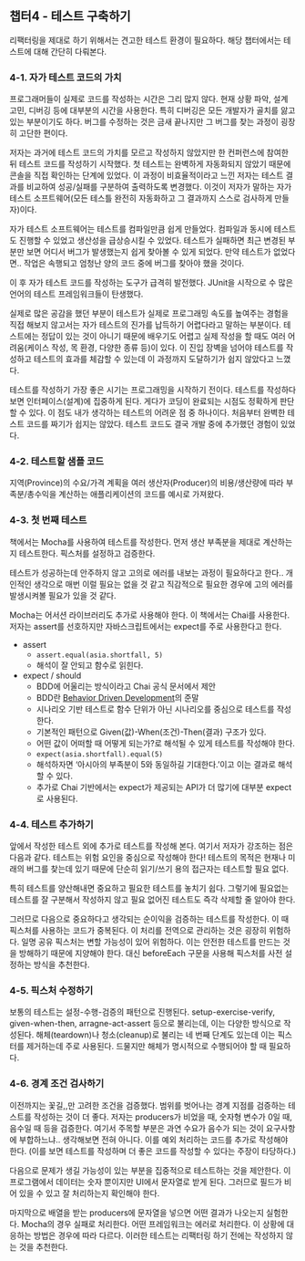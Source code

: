 ## 챕터4 - 테스트 구축하기

리팩터링을 제대로 하기 위해서는 견고한 테스트 환경이 필요하다. 해당 챕터에서는 테스트에 대해 간단히 다뤄본다.

### 4-1. 자가 테스트 코드의 가치

프로그래머들이 실제로 코드를 작성하는 시간은 그리 많지 않다. 현재 상황 파악, 설계 고민, 디버깅 등에 대부분의 시간을 사용한다. 특히 디버깅은 모든 개발자가 골치를 앓고 있는 부분이기도 하다. 버그를 수정하는 것은 금새 끝나지만 그 버그를 찾는 과정이 굉장히 고단한 편이다.

저자는 과거에 테스트 코드의 가치를 모르고 작성하지 않았지만 한 컨퍼런스에 참여한 뒤 테스트 코드를 작성하기 시작했다. 첫 테스트는 완벽하게 자동화되지 않았기 때문에 콘솔을 직접 확인하는 단계에 있었다. 이 과정이 비효율적이라고 느낀 저자는 테스트 결과를 비교하여 성공/실패를 구분하여 출력하도록 변경했다. 이것이 저자가 말하는 자가 테스트 소프트웨어(모든 테스틀 완전히 자동화하고 그 결과까지 스스로 검사하게 만들자)이다.

자가 테스트 소프트웨어는 테스트를 컴파일만큼 쉽게 만들었다. 컴파일과 동시에 테스트도 진행할 수 있었고 생산성을 급상승시킬 수 있었다. 테스트가 실패하면 최근 변경된 부분만 보면 어디서 버그가 발생했는지 쉽게 찾아볼 수 있게 되었다. 만약 테스트가 없었다면.. 작업은 속행되고 엄청난 양의 코드 중에 버그를 찾아야 했을 것이다.

이 후 자가 테스트 코드를 작성하는 도구가 급격히 발전했다. JUnit을 시작으로 수 많은 언어의 테스트 프레임워크들이 탄생했다.

실제로 많은 공감을 했던 부분이 테스트가 실제로 프로그래밍 속도를 높여주는 경험을 직접 해보지 않고서는 자가 테스트의 진가를 납득하기 어렵다라고 말하는 부분이다. 테스트에는 정답이 있는 것이 아니기 때문에 배우기도 어렵고 실제 작성을 할 때도 여러 어려움(케이스 작성, 목 환경, 다양한 종류 등)이 있다. 이 진입 장벽을 넘어야 테스트를 작성하고 테스트의 효과를 체감할 수 있는데 이 과정까지 도달하기가 쉽지 않았다고 느꼈다.

테스트를 작성하기 가장 좋은 시기는 프로그래밍을 시작하기 전이다. 테스트를 작성하다 보면 인터페이스(설계)에 집중하게 된다. 게다가 코딩이 완료되는 시점도 정확하게 판단할 수 있다. 이 점도 내가 생각하는 테스트의 어려운 점 중 하나이다. 처음부터 완벽한 테스트 코드를 짜기가 쉽지는 않았다. 테스트 코드도 결국 개발 중에 추가했던 경험이 있었다.

### 4-2. 테스트할 샘플 코드

지역(Province)의 수요/가격 계획을 여러 생산자(Producer)의 비용/생산량에 따라 부족분/총수익을 계산하는 애플리케이션의 코드를 예시로 가져왔다.

### 4-3. 첫 번째 테스트

책에서는 Mocha를 사용하여 테스트를 작성한다. 먼저 생산 부족분을 제대로 계산하는지 테스트한다. 픽스처를 설정하고 검증한다.

테스트가 성공하는데 안주하지 않고 고의로 에러를 내보는 과정이 필요하다고 한다.. 개인적인 생각으로 매번 이럴 필요는 없을 것 같고 직감적으로 필요한 경우에 고의 에러를 발생시켜볼 필요가 있을 것 같다.

Mocha는 어서션 라이브러리도 추가로 사용해야 한다. 이 책에서는 Chai를 사용한다. 저자는 assert를 선호하지만 자바스크립트에서는 expect를 주로 사용한다고 한다.

- assert
    - `assert.equal(asia.shortfall, 5)`
    - 해석이 잘 안되고 함수로 읽힌다.
- expect / should
    - BDD에 어울리는 방식이라고 Chai 공식 문서에서 제안
    - BDD란 [Behavior Driven Development](https://www.popit.kr/bdd-behaviour-driven-development%EC%97%90-%EB%8C%80%ED%95%9C-%EA%B0%84%EB%9E%B5%ED%95%9C-%EC%A0%95%EB%A6%AC/)의 준말
    - 시나리오 기반 테스트로 함수 단위가 아닌 시나리오를 중심으로 테스트를 작성한다.
    - 기본적인 패턴으로 Given(값)-When(조건)-Then(결과) 구조가 있다.
    - 어떤 값이 어떠할 때 어떻게 되는가?로 해석될 수 있게 테스트를 작성해야 한다.
    - `expect(asia.shortfall).equal(5)`
    - 해석하자면 ‘아시아의 부족분이 5와 동일하길 기대한다.’이고 이는 결과로 해석할 수 있다.
    - 추가로 Chai 기반에서는 expect가 제공되는 API가 더 많기에 대부분 expect로 사용된다.


### 4-4. 테스트 추가하기

앞에서 작성한 테스트 외에 추가로 테스트를 작성해 본다. 여기서 저자가 강조하는 점은 다음과 같다. 테스트는 위험 요인을 중심으로 작성해야 한다! 테스트의 목적은 현재나 미래의 버그를 찾는데 있기 때문에 단순히 읽기/쓰기 용의 접근자는 테스트할 필요 없다.

특히 테스트를 양산해내면 중요하고 필요한 테스트를 놓치기 쉽다. 그렇기에 필요없는 테스트를 잘 구분해서 작성하지 않고 필요 없어진 테스트도 즉각 삭제할 줄 알아야 한다.

그러므로 다음으로 중요하다고 생각되는 순이익을 검증하는 테스트를 작성한다. 이 때 픽스처를 사용하는 코드가 중복된다. 이 처리를 전역으로 관리하는 것은 굉장히 위험하다. 일명 공유 픽스처는 변할 가능성이 있어 위험하다. 이는 안전한 테스트를 만드는 것을 방해하기 때문에 지양해야 한다. 대신 beforeEach 구문을 사용해 픽스처를 사전 설정하는 방식을 추천한다.

### 4-5. 픽스처 수정하기

보통의 테스트는 설정-수행-검증의 패턴으로 진행된다. setup-exercise-verify, given-when-then, arragne-act-assert 등으로 불리는데, 이는 다양한 방식으로 작성된다. 해체(teardown)나 청소(cleanup)로 불리는 네 번째 단계도 있는데 이는 픽스터를 제거하는데 주로 사용된다. 드물지만 해체가 명시적으로 수행되어야 할 때 필요하다.

### 4-6. 경계 조건 검사하기

이전까지는 꽃길,,만 고려한 조건을 검증했다. 범위를 벗어나는 경계 지점를 검증하는 테스트를 작성하는 것이 더 좋다. 저자는 producers가 비었을 때, 숫자형 변수가 0일 때, 음수일 때 등을 검증한다. 여기서 주목할 부분은 과연 수요가 음수가 되는 것이 요구사항에 부합하느냐.. 생각해보면 전혀 아니다. 이를 예외 처리하는 코드를 추가로 작성해야 한다. (이를 보면 테스트를 작성하며 더 좋은 코드를 작성할 수 있다는 주장이 타당하다.)

다음으로 문제가 생길 가능성이 있는 부분을 집중적으로 테스트하는 것을 제안한다. 이 프로그램에서 데이터는 숫자 뿐이지만 UI에서 문자열로 받게 된다. 그러므로 필드가 비어 있을 수 있고 잘 처리하는지 확인해야 한다.

마지막으로 배열을 받는 producers에 문자열을 넣으면 어떤 결과가 나오는지 실험한다. Mocha의 경우 실패로 처리한다. 어떤 프레임워크는 에러로 처리한다. 이 상황에 대응하는 방법은 경우에 따라 다르다. 이러한 테스트는 리팩터링 하기 전에는 작성하지 않는 것을 추천한다.